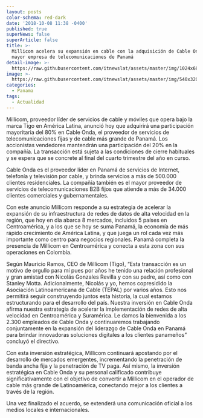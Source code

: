 ```yaml
---
layout: posts
color-schema: red-dark
date: '2018-10-08 11:38 -0400'
published: true
superNews: false
superArticle: false
title: >-
  Millicom acelera su expansión en cable con la adquisición de Cable Onda, la
  mayor empresa de telecomunicaciones de Panamá
detail-image: >-
  https://raw.githubusercontent.com/itnewslat/assets/master/img/1024x680/CableOnda-g.jpg
image: >-
  https://raw.githubusercontent.com/itnewslat/assets/master/img/540x320/CableOnda-p.jpg
categories:
  - Panama
tags:
  - Actualidad
---
```

Millicom, proveedor líder de servicios de cable y móviles que opera bajo la marca Tigo en América Latina, anunció hoy que adquirirá una participación mayoritaria del 80% en Cable Onda, el proveedor de servicios de telecomunicaciones fijas y de cable más grande de Panamá. Los accionistas vendedores mantendrán una participación del 20% en la compañía. La transacción está sujeta a las condiciones de cierre habituales y se espera que se concrete al final del cuarto trimestre del año en curso. 

Cable Onda es el proveedor líder en Panamá de servicios de Internet, telefonía y televisión por cable, y brinda servicios a más de 500.000 clientes residenciales.  La compañía también es el mayor proveedor de servicios de telecomunicaciones B2B fijos que atiende a más de 34.000 clientes comerciales y gubernamentales.  

Con este anuncio Millicom responde a su estrategia de acelerar la expansión de su infraestructura de redes de datos de alta velocidad en la región, que hoy en día abarca 8 mercados, incluidos 5 países en Centroamérica, y a los que se hoy se suma Panamá, la economía de más rápido crecimiento de América Latina, y que juega un rol cada vez más importante como centro para negocios regionales.  Panamá completa la presencia de Millicom en Centroamérica y conecta a esta zona con sus operaciones en Colombia.

Según Mauricio Ramos, CEO de Millicom (Tigo), “Esta transacción es un motivo de orgullo para mí pues por años he tenido una relación profesional y gran amistad con Nicolás Gonzales Revilla y con su padre, así como con Stanley Motta. Adicionalmente, Nicolás y yo, hemos copresidido la Asociación Latinoamericana de Cable (TEPAL) por varios años. Esto nos permitirá seguir construyendo juntos esta historia, la cual estamos estructurando para el desarrollo del país.  Nuestra inversión en Cable Onda afirma nuestra estrategia de acelerar la implementación de redes de alta velocidad en Centroamérica y Suramérica.  Le damos la bienvenida a los 2.300 empleados de Cable Onda y continuaremos trabajando conjuntamente en la expansión del liderazgo de Cable Onda en Panamá para brindar innovadoras soluciones digitales a los clientes panameños” concluyó el directivo.

Con esta inversión estratégica, Millicom continuará apostando por el desarrollo de mercados emergentes, incrementando la penetración de banda ancha fija y la penetración de TV paga. Así mismo, la inversión estratégica en Cable Onda y su personal calificado contribuye significativamente con el objetivo de convertir a Millicom en el operador de cable más grande de Latinoamérica, conectando mejor a los clientes a través de la región. 

Una vez finalizado el acuerdo, se extenderá una comunicación oficial a los medios locales e internacionales. 
